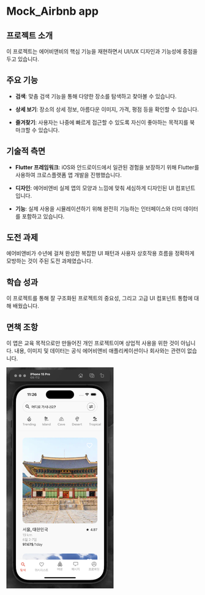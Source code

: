 # Mock_Airbnb app

## 프로젝트 소개

이 프로젝트는 에어비앤비의 핵심 기능을 재현하면서 UI/UX 디자인과 기능성에 중점을 두고 있습니다.

## 주요 기능

- **검색**: 맞춤 검색 기능을 통해 다양한 장소를 탐색하고 찾아볼 수 있습니다.

- **상세 보기**: 장소의 상세 정보, 아름다운 이미지, 가격, 평점 등을 확인할 수 있습니다.

- **즐겨찾기**: 사용자는 나중에 빠르게 접근할 수 있도록 자신이 좋아하는 목적지를 북마크할 수 있습니다.

## 기술적 측면

- **Flutter 프레임워크**: iOS와 안드로이드에서 일관된 경험을 보장하기 위해 Flutter를 사용하여 크로스플랫폼 앱 개발을 진행했습니다.

- **디자인**: 에어비앤비 실제 앱의 모양과 느낌에 맞춰 세심하게 디자인된 UI 컴포넌트입니다.

- **기능**: 실제 사용을 시뮬레이션하기 위해 완전히 기능하는 인터페이스와 더미 데이터를 포함하고 있습니다.

## 도전 과제

에어비앤비가 수년에 걸쳐 완성한 복잡한 UI 패턴과 사용자 상호작용 흐름을 정확하게 모방하는 것이 주된 도전 과제였습니다.

## 학습 성과

이 프로젝트를 통해 잘 구조화된 프로젝트의 중요성, 그리고 고급 UI 컴포넌트 통합에 대해 배웠습니다.

## 면책 조항

이 앱은 교육 목적으로만 만들어진 개인 프로젝트이며 상업적 사용을 위한 것이 아닙니다. 내용, 이미지 및 데이터는 공식 에어비앤비 애플리케이션이나 회사와는 관련이 없습니다.


<img src="assets/images/airbnb_main_screen.png" width="280">

